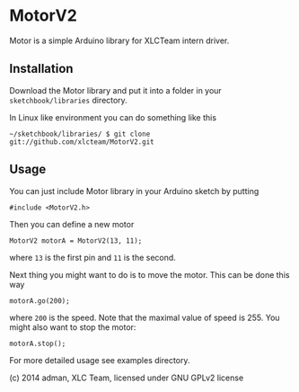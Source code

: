 
MotorV2
=======

Motor is a simple Arduino library for XLCTeam intern driver.

Installation
------------

Download the Motor library and put it into a folder in your
`sketchbook/libraries` directory.

In Linux like environment you can do something like this


	~/sketchbook/libraries/ $ git clone git://github.com/xlcteam/MotorV2.git


Usage
-----

You can just include Motor library in your Arduino sketch by putting 


	#include <MotorV2.h>

Then you can define a new motor 
	
	MotorV2 motorA = MotorV2(13, 11);

where `13` is  the first pin and `11` is the second.


Next thing you might want to do is to move the motor. This can be done this way

	motorA.go(200);

where `200` is the speed. Note that the maximal value of speed is 255. You might
also want to stop the motor:

	motorA.stop();


For more detailed usage see examples directory.

(c) 2014 adman, XLC Team, licensed under GNU GPLv2 license
